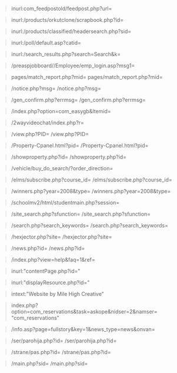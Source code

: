 > inurl:com_feedpostold/feedpost.php?url= 

> inurl:/products/orkutclone/scrapbook.php?id= 

> inurl:/products/classified/headersearch.php?sid= 

> inurl:/poll/default.asp?catid= 

> inurl:/search_results.php?search=Search&amp;k= 

> /preaspjobboard//Employee/emp_login.asp?msg1= 

> pages/match_report.php?mid= pages/match_report.php?mid= 

> /notice.php?msg= /notice.php?msg= 

> /gen_confirm.php?errmsg= /gen_confirm.php?errmsg= 

> /index.php?option=com_easygb&amp;Itemid= 

> /2wayvideochat/index.php?r= 

> /view.php?PID= /view.php?PID= 

> /Property-Cpanel.html?pid= /Property-Cpanel.html?pid= 

> /showproperty.php?id= /showproperty.php?id= 

> /vehicle/buy_do_search/?order_direction= 

> /elms/subscribe.php?course_id= /elms/subscribe.php?course_id= 

> /winners.php?year=2008&amp;type= /winners.php?year=2008&amp;type= 

> /schoolmv2/html/studentmain.php?session= 

> /site_search.php?sfunction= /site_search.php?sfunction= 

> /search.php?search_keywords= /search.php?search_keywords= 

> /hexjector.php?site= /hexjector.php?site= 

> /news.php?id= /news.php?id= 

> /index.php?view=help&amp;faq=1&amp;ref= 

> inurl:"contentPage.php?id=" 

> inurl:"displayResource.php?id=" 

> intext:"Website by Mile High Creative" 

> index.php?option=com_reservations&amp;task=askope&amp;nidser=2&amp;namser= "com_reservations" 

> /info.asp?page=fullstory&amp;key=1&amp;news_type=news&amp;onvan= 

> /ser/parohija.php?id= /ser/parohija.php?id= 

> /strane/pas.php?id= /strane/pas.php?id= 

> /main.php?sid= /main.php?sid=
